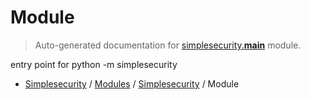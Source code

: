 # Module

> Auto-generated documentation for [simplesecurity.__main__](../../../simplesecurity/__main__.py) module.

entry point for python -m simplesecurity

- [Simplesecurity](../README.md#simplesecurity-index) / [Modules](../MODULES.md#simplesecurity-modules) / [Simplesecurity](index.md#simplesecurity) / Module
